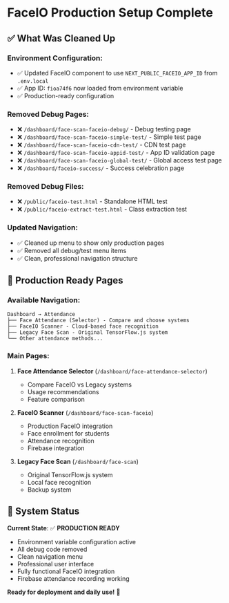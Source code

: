 # FaceIO Production Setup Complete

## ✅ What Was Cleaned Up

### Environment Configuration:
- ✅ Updated FaceIO component to use `NEXT_PUBLIC_FACEIO_APP_ID` from `.env.local`
- ✅ App ID: `fioa74f6` now loaded from environment variable
- ✅ Production-ready configuration

### Removed Debug Pages:
- ❌ `/dashboard/face-scan-faceio-debug/` - Debug testing page
- ❌ `/dashboard/face-scan-faceio-simple-test/` - Simple test page
- ❌ `/dashboard/face-scan-faceio-cdn-test/` - CDN test page
- ❌ `/dashboard/face-scan-faceio-appid-test/` - App ID validation page
- ❌ `/dashboard/face-scan-faceio-global-test/` - Global access test page
- ❌ `/dashboard/faceio-success/` - Success celebration page

### Removed Debug Files:
- ❌ `/public/faceio-test.html` - Standalone HTML test
- ❌ `/public/faceio-extract-test.html` - Class extraction test

### Updated Navigation:
- ✅ Cleaned up menu to show only production pages
- ✅ Removed all debug/test menu items
- ✅ Clean, professional navigation structure

## 🚀 Production Ready Pages

### Available Navigation:
```
Dashboard → Attendance
├── Face Attendance (Selector) - Compare and choose systems
├── FaceIO Scanner - Cloud-based face recognition
├── Legacy Face Scan - Original TensorFlow.js system
└── Other attendance methods...
```

### Main Pages:
1. **Face Attendance Selector** (`/dashboard/face-attendance-selector`)
   - Compare FaceIO vs Legacy systems
   - Usage recommendations
   - Feature comparison

2. **FaceIO Scanner** (`/dashboard/face-scan-faceio`)
   - Production FaceIO integration
   - Face enrollment for students
   - Attendance recognition
   - Firebase integration

3. **Legacy Face Scan** (`/dashboard/face-scan`)
   - Original TensorFlow.js system
   - Local face recognition
   - Backup system

## 🎯 System Status

**Current State**: ✅ **PRODUCTION READY**

- Environment variable configuration active
- All debug code removed
- Clean navigation menu
- Professional user interface
- Fully functional FaceIO integration
- Firebase attendance recording working

**Ready for deployment and daily use!** 🚀
